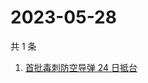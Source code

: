 # 2023-05-28

共 1 条

<!-- BEGIN ZHIHUSEARCH -->
<!-- 最后更新时间 Sun May 28 2023 06:09:58 GMT+0800 (China Standard Time) -->
1. [首批毒刺防空导弹 24 日抵台](https://www.zhihu.com/search?q=首批毒刺防空导弹%2024%20日抵台)
<!-- END ZHIHUSEARCH -->
